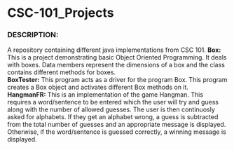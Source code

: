 # **CSC-101_Projects**

### **DESCRIPTION:**
A repository containing different java implementations from CSC 101.
**Box:** This is a project demonstrating basic Object Oriented Programming. It deals with boxes. Data members represent the dimensions of a box and the class contains different methods for boxes.  
**BoxTester:** This program acts as a driver for the program Box. This program creates a Box object and activates different Box methods on it.  
**HangmanFR:** This is an implementation of the game Hangman. This requires a word/sentence to be entered which the user will try and guess along with the number of allowed guesses. The user is then continuosly asked for alphabets. If they get an alphabet wrong, a guess is subtracted from the total number of guesses and an appropriate message is displayed. Otherwise, if the word/sentence is guessed correctly, a winning message is displayed.
